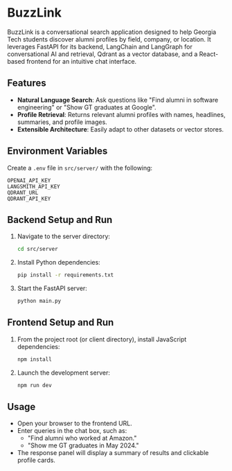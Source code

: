 # BuzzLink
BuzzLink is a conversational search application designed to help Georgia Tech students discover alumni profiles by field, company, or location. It leverages FastAPI for its backend, LangChain and LangGraph for conversational AI and retrieval, Qdrant as a vector database, and a React-based frontend for an intuitive chat interface.

## Features
- **Natural Language Search**: Ask questions like "Find alumni in software engineering" or "Show GT graduates at Google".
- **Profile Retrieval**: Returns relevant alumni profiles with names, headlines, summaries, and profile images.
- **Extensible Architecture**: Easily adapt to other datasets or vector stores.

## Environment Variables
Create a `.env` file in `src/server/` with the following:

```env
OPENAI_API_KEY
LANGSMITH_API_KEY
QDRANT_URL
QDRANT_API_KEY
```

## Backend Setup and Run
1. Navigate to the server directory:
   ```sh
   cd src/server
   ```
2. Install Python dependencies:
   ```sh
   pip install -r requirements.txt
   ```
3. Start the FastAPI server:
   ```sh
   python main.py
   ```

## Frontend Setup and Run
1. From the project root (or client directory), install JavaScript dependencies:
   ```sh
   npm install
   ```
2. Launch the development server:
   ```sh
   npm run dev
   ```

## Usage
- Open your browser to the frontend URL.
- Enter queries in the chat box, such as:
  - "Find alumni who worked at Amazon."
  - "Show me GT graduates in May 2024."
- The response panel will display a summary of results and clickable profile cards.
